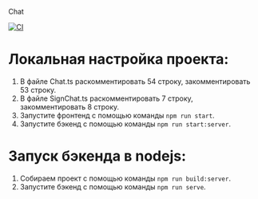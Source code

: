 Chat

[![CI](https://github.com/GreyRuler/Chat/actions/workflows/main.yml/badge.svg)](https://github.com/GreyRuler/Chat/actions/workflows/main.yml)

# Локальная настройка проекта:

1. В файле Chat.ts раскомментировать 54 строку, закомментировать 53 строку.
2. В файле SignChat.ts раскомментировать 7 строку, закомментировать 8 строку.
3. Запустите фронтенд с помощью команды ```npm run start```. 
4. Запустите бэкенд с помощью команды ```npm run start:server```.


# Запуск бэкенда в nodejs:

1. Собираем проект с помощью команды ```npm run build:server```.
2. Запустите бэкенд с помощью команды ```npm run serve```.
